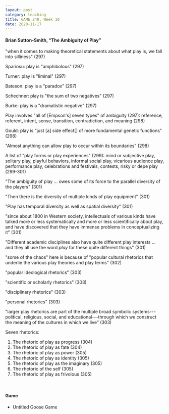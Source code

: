 ```yaml
---
layout: post
category: teaching
title: GAME 240, Week 10
date: 2020-11-17
---
```


#### Brian Sutton-Smith, “The Ambiguity of Play”

"when it comes to making theoretical statements about what play is, we fall into silliness" (297)

Spariosu: play is "amphibolous" (297)

Turner: play is "liminal" (297)

Bateson: play is a "paradox" (297)

Schechner: play is "the sum of two negatives" (297)

Burke: play is a "dramatistic negative" (297)

Play involves "all of [Empson's] seven types" of ambiguity (297): reference, referent, intent, sense, transition, contradiction, and meaning (298)

Gould: play is "just [a] side effect[] of more fundamental genetic functions" (298)

"Almost anything can allow play to occur within its boundaries" (298)

A list of "play forms or play experiences" (299): mind or subjective play, solitary play, playful behaviors, informal social play, vicarious audience play, performance play, celebrations and festivals, contests, risky or depe play (299-301)

"The ambiguity of play ... owes some of its force to the parallel diversity of the players" (301)

"Then there is the diversity of multiple kinds of play equipment" (301)

"Play has temporal diversity as well as spatial diversity" (301)

"since about 1800 in Western society, intellectuals of various kinds have talked more or less systematically and more or less scientifically about play, and have discovered that they have immense problems in conceptualizing it" (301)

"Different academic disciplines also have quite different play interests ... and they all use the word *play* for these quite different things" (301)

"some of the chaos" here is because of "popular cultural rhetorics that underlie the various play theories and play terms" (302)

"popular ideological rhetorics" (303)

"scientific or scholarly rhetorics" (303)

"disciplinary rhetorics" (303)

"personal rhetorics" (303)

"larger play rhetorics are part of the multiple broad symbolic systems---political, religious, social, and educational---through which we construct the meaning of the cultures in which we live" (303)

Seven rhetorics:

1. The rhetoric of play as progress (304)
2. The rhetoric of play as fate (304)
3. The rhetoric of play as power (305)
4. The rhetoric of play as identity (305)
5. The rhetoric of play as the imaginary (305)
6. The rhetoric of the self (305)
7. The rhetoric of play as frivolous (305)

<br>

#### Game

* Untitled Goose Game
